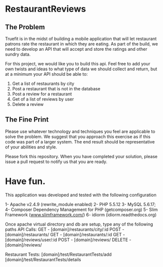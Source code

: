 RestaurantReviews
=================

The Problem
--------------
Truefit is in the midst of building a mobile application that will let restaurant patrons rate the restaurant in which they are eating. As part of the build, we need to develop an API that will accept and store the ratings and other sundry data. 

For this project, we would like you to build this api. Feel free to add your own twists and ideas to what type of data we should collect and return, but at a minimum your API should be able to:

1. Get a list of restaurants by city
2. Post a restaurant that is not in the database
3. Post a review for a restaurant
4. Get of a list of reviews by user
5. Delete a review

The Fine Print
--------------
Please use whatever technology and techniques you feel are applicable to solve the problem. We suggest that you approach this exercise as if this code was part of a larger system. The end result should be representative of your abilities and style.

Please fork this repository. When you have completed your solution, please issue a pull request to notify us that you are ready.

Have fun.
=========================================================================================================

This application was developed and tested with the following configuration

1- Apache v2.4.9 (rewrite_module enabled)
2- PHP 5.5.12
3- MySQL 5.6.17;
4- Composer Dependency Management for PHP (getcomposer.org)
5- Slim Framework (www.slimframework.com/)
6- idiorm (idiorm.readthedocs.org)

Once apache virtual directory and db are setup, type any of the following paths
API Calls:
GET - [domain]/restaurants/city/:id
POST - [domain]/restaurants/
GET - [domain]/restaurants/:id
GET - [domain]/reviews/user/:id
POST - [domain]/reviews/
DELETE - [domain]/reviews/

Restaurant Tests:
[domain]/test/RestaurantTests/add
[domain]/test/RestaurantTests/details 
